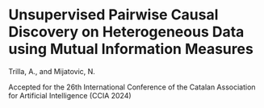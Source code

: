 # Unsupervised Pairwise Causal Discovery on Heterogeneous Data using Mutual Information Measures

Trilla, A., and Mijatovic, N.

Accepted for the 26th International Conference of the Catalan Association for Artificial Intelligence (CCIA 2024)
